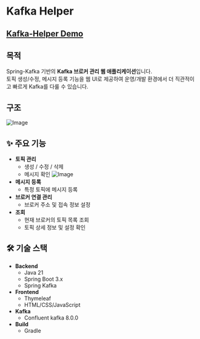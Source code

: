# Kafka Helper

## [Kafka-Helper Demo](https://kafka-helper.kro.kr/kafka/brokers)

## 목적

Spring-Kafka 기반의 **Kafka 브로커 관리 웹 애플리케이션**입니다.  
토픽 생성/수정, 메시지 등록 기능을 웹 UI로 제공하여 운영/개발 환경에서 더 직관적이고 빠르게 Kafka를 다룰 수 있습니다.

## 구조
![Image](https://github.com/user-attachments/assets/1057bce6-643a-44f8-86fd-00467845f8e0)

## ✨ 주요 기능
- **토픽 관리**
    - 생성 / 수정 / 삭제
    - 메시지 확인
    ![Image](https://github.com/user-attachments/assets/aba6fb37-dd4e-47de-a4ad-b35f07ba34f7)
- **메시지 등록**
    - 특정 토픽에 메시지 등록
- **브로커 연결 관리**
    - 브로커 주소 및 접속 정보 설정
- **조회**
    - 현재 브로커의 토픽 목록 조회
    - 토픽 상세 정보 및 설정 확인

## 🛠 기술 스택
- **Backend**
    - Java 21
    - Spring Boot 3.x
    - Spring Kafka
- **Frontend**
    - Thymeleaf
    - HTML/CSS/JavaScript
- **Kafka**
    - Confluent kafka 8.0.0
- **Build**
    - Gradle

